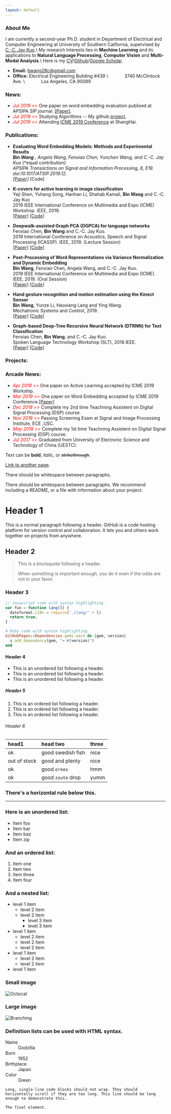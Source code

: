 ```yaml
---
layout: default
---
```


### About Me

I am currently a second-year Ph.D. student in Department of Electrical and Computer Engineering at University of Southern California, supervised by [C.-C. Jay Kuo](https://viterbi.usc.edu/directory/faculty/Kuo/Chung-Chieh).\\
My research Interests lies in **Machine Learning** and its applications to **Natural Language Processing**, **Computer Vision** and **Multi-Modal Analysis**.\\
Here is my [CV](./docs/CV.pdf)/[Github](https://github.com/BinWang28)/[Google Scholar](https://scholar.google.com/citations?user=jUrRMv4AAAAJ&hl=en).

* **Email:** bwang28c@gmail.com
* **Office:** Electrical Engineering Building #439 \\
&nbsp; &nbsp; &nbsp; &nbsp; &nbsp; &nbsp; 3740 McClintock Ave. \\
&nbsp; &nbsp; &nbsp; &nbsp; &nbsp; &nbsp; Los Angeles, CA 90089

### News:
* <span style="color:red"> *Jul 2019 >>* </span> One paper on word embedding evaluation publised at APSIPA SIP journal. [[Paper]](https://www.cambridge.org/core/journals/apsipa-transactions-on-signal-and-information-processing/article/evaluating-word-embedding-models-methods-and-experimental-results/EDF43F837150B94E71DBB36B28B85E79).
* <span style="color:red"> *Jul 2019 >>* </span> Studying Algorithms -- My github [project](https://github.com/BinWang28/Algorithms).
* <span style="color:red"> *Jul 2019 >>* </span> Attending [ICME 2019 Conference](https://www.icme2019.org/) at ShangHai.

### Publications:

* **Evaluating Word Embedding Models: Methods and Experimental Results** <br/>
  ***Bin Wang** *, Angela Wang*, Fenxiao Chen, Yunchen Wang, and C.-C. Jay Kuo* (*equal contribution)<br/>
  *APSIPA Transactions on Signal and Information Processing, 8, E19. doi:10.1017/ATSIP.2019.12.<br/>
  [[Paper]](https://www.cambridge.org/core/journals/apsipa-transactions-on-signal-and-information-processing/article/evaluating-word-embedding-models-methods-and-experimental-results/EDF43F837150B94E71DBB36B28B85E79)* [Code]

* **K-covers for active learning in image classification** <br/>
  Yeji Shen, Yuhang Song, Hanhan Li, Shahab Kamali, **Bin Wang** and C.-C. Jay Kuo <br/>
  2019 IEEE International Conference on Multimedia and Expo (ICME) Workshop. IEEE, 2019.<br/>
  [[Paper]]() [[Code]]()

* **Deepwalk-assisted Graph PCA (DGPCA) for language networks** <br/>
  Fenxiao Chen, **Bin Wang** and C.-C. Jay Kuo. <br/>
  2019 International Conference on Acoustics, Speech and Signal Processing (ICASSP). IEEE, 2019. (Lecture Session) <br/>
  [[Paper]](https://ieeexplore.ieee.org/abstract/document/8682615) [[Code]]()

* **Post-Processing of Word Representations via Variance Normalization and Dynamic Embedding** <br/>
  **Bin Wang**, Fenxiao Chen, Angela Wang, and C.-C. Jay Kuo. <br/>
  2019 IEEE International Conference on Multimedia and Expo (ICME). IEEE, 2019. (Oral Session) <br/>
  [[Paper]](https://arxiv.org/pdf/1808.06305.pdf) [[Code]](https://github.com/BinWang28/PVN-Post-Processing-of-word-representation-via-variance-normalization)

* **Hand gesture recognition and motion estimation using the Kinect Sensor** <br/>
  **Bin Wang**, Yunze Li, Haoxiang Lang and Ying Wang. <br/>
  Mechatronic Systems and Control, 2019.<br/>
  [[Paper]]() [[Code]]()

* **Graph-based Deep-Tree Recursive Neural Network (DTRNN) for Text Classification** <br/>
  Fenxiao Chen, **Bin Wang**, and C.-C. Jay Kuo. <br/>
  Spoken Language Technology Workshop (SLT), 2018 IEEE. <br/>
  [[Paper]](https://ieeexplore.ieee.org/stamp/stamp.jsp?arnumber=8639625) [[Code]]()

### Projects:



### Arcade News:

* <span style="color:red"> *Apr 2019 >>* </span> One paper on Active Learning accepted by ICME 2019 Workship.
* <span style="color:red"> *Mar 2019 >>* </span> One paper on Word Embedding accepted by ICME 2019 Conference.[[Paper]](https://arxiv.org/abs/1808.06305)
* <span style="color:red"> *Dec 2018 >>* </span> Complete my 2nd time Teachning Assistent on Digital Signal Processing (DSP) course.
* <span style="color:red"> *Nov 2018 >>* </span> Passing Screening Exam at Signal and Image Processing Institute, ECE ,USC.
* <span style="color:red"> *May 2018 >>* </span> Complete my 1st time Teachning Assistent on Digital Signal Processing (DSP) course.
* <span style="color:red"> *Jul 2017 >>* </span> Graduated from University of Electronic Science and Technology of China (UESTC).










Text can be **bold**, _italic_, or ~~strikethrough~~.

[Link to another page](./another-page.html).

There should be whitespace between paragraphs.

There should be whitespace between paragraphs. We recommend including a README, or a file with information about your project.

# Header 1

This is a normal paragraph following a header. GitHub is a code hosting platform for version control and collaboration. It lets you and others work together on projects from anywhere.

## Header 2

> This is a blockquote following a header.
>
> When something is important enough, you do it even if the odds are not in your favor.

### Header 3

```js
// Javascript code with syntax highlighting.
var fun = function lang(l) {
  dateformat.i18n = require('./lang/' + l)
  return true;
}
```

```ruby
# Ruby code with syntax highlighting
GitHubPages::Dependencies.gems.each do |gem, version|
  s.add_dependency(gem, "= #{version}")
end
```

#### Header 4

*   This is an unordered list following a header.
*   This is an unordered list following a header.
*   This is an unordered list following a header.

##### Header 5

1.  This is an ordered list following a header.
2.  This is an ordered list following a header.
3.  This is an ordered list following a header.

###### Header 6

| head1        | head two          | three |
|:-------------|:------------------|:------|
| ok           | good swedish fish | nice  |
| out of stock | good and plenty   | nice  |
| ok           | good `oreos`      | hmm   |
| ok           | good `zoute` drop | yumm  |

### There's a horizontal rule below this.

* * *

### Here is an unordered list:

*   Item foo
*   Item bar
*   Item baz
*   Item zip

### And an ordered list:

1.  Item one
1.  Item two
1.  Item three
1.  Item four

### And a nested list:

- level 1 item
  - level 2 item
  - level 2 item
    - level 3 item
    - level 3 item
- level 1 item
  - level 2 item
  - level 2 item
  - level 2 item
- level 1 item
  - level 2 item
  - level 2 item
- level 1 item

### Small image

![Octocat](https://github.githubassets.com/images/icons/emoji/octocat.png)

### Large image

![Branching](https://guides.github.com/activities/hello-world/branching.png)


### Definition lists can be used with HTML syntax.

<dl>
<dt>Name</dt>
<dd>Godzilla</dd>
<dt>Born</dt>
<dd>1952</dd>
<dt>Birthplace</dt>
<dd>Japan</dd>
<dt>Color</dt>
<dd>Green</dd>
</dl>

```
Long, single-line code blocks should not wrap. They should horizontally scroll if they are too long. This line should be long enough to demonstrate this.
```

```
The final element.
```
